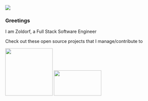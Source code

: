 ![](https://user-images.githubusercontent.com/7108570/153092733-b522f2b3-354b-44f4-9be7-a6d44319d14b.gif)


### Greetings 

I am Zoldorf, a Full Stack Software Engineer

Check out these open source projects that I manage/contribute to

<img href='https://spacestation14.io' src='https://spacestation14.io/images/main/logo.svg' width=150 >    <img href='https://github.com/space-wizards?type=source' src='https://avatars.githubusercontent.com/u/10567778?s=400&u=7eaef2d2e1c19da303d83ab8b2d103bd46cf4fb8&v=4' width=150 height=80 > 

